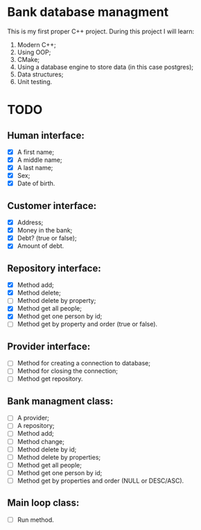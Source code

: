 # Bank database managment

This is my first proper C++ project. During this project I will learn:

1. Modern C++;
2. Using OOP;
3. CMake;
4. Using a database engine to store data (in this case postgres);
5. Data structures;
6. Unit testing.

# TODO

## Human interface:

- [x] A first name;
- [x] A middle name;
- [x] A last name;
- [x] Sex;
- [x] Date of birth.

## Customer interface:

- [x] Address;
- [x] Money in the bank;
- [x] Debt? (true or false);
- [x] Amount of debt.

## Repository interface:

<!-- In the repository class:
- [ ] Connection or ***map?*** with pointers to objects; -->

- [x] Method add;
- [x] Method delete;
- [ ] Method delete by property;
- [x] Method get all people;
- [x] Method get one person by id;
- [ ] Method get by property and order (true or false).

## Provider interface:

- [ ] Method for creating a connection to database;
- [ ] Method for closing the connection;
- [ ] Method get repository.

## Bank managment class:

- [ ] A provider;
- [ ] A repository;
- [ ] Method add;
- [ ] Method change;
- [ ] Method delete by id;
- [ ] Method delete by properties;
- [ ] Method get all people;
- [ ] Method get one person by id;
- [ ] Method get by properties and order (NULL or DESC/ASC).

## Main loop class:

- [ ] Run method.